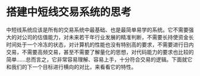 # 搭建中短线交易系统的思考

中短线系统应该是所有的交易系统中最基础、也是最简单易学的系统。它不需要强大的对公司的估值能力，对未来若干年行业发展的精准判断，不需要长持使资金长时间处于一个冷冻的状态，对计算机的性能也没有特别高的要求，不需要进行日内交易，不需要高频交易，甚至不需要了解量化的思想，对代码能力的要求也比较的简单……总而言之，它非常容易理解、容易上手，十分符合交易的逻辑。下面就它和我们的下一个目标进行横向的对比，来看看它的特性。



